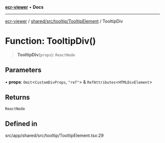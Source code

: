 [**ecr-viewer**](../../../../../README.md) • **Docs**

***

[ecr-viewer](../../../../../README.md) / [shared/src/tooltip/TooltipElement](../README.md) / TooltipDiv

# Function: TooltipDiv()

> **TooltipDiv**(`props`): `ReactNode`

## Parameters

• **props**: `Omit`\<`CustomDivProps`, `"ref"`\> & `RefAttributes`\<`HTMLDivElement`\>

## Returns

`ReactNode`

## Defined in

src/app/shared/src/tooltip/TooltipElement.tsx:29
